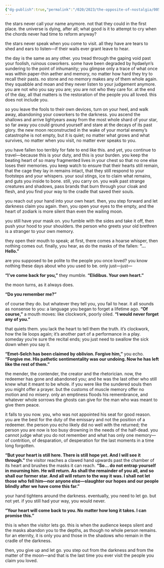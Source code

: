 ```yaml
---
{"dg-publish":true,"permalink":"/020/2023/the-opposite-of-nostalgia/005/","title":"005. the lost sealed away on a dying moon.","noteIcon":"1","created":"2024-10-19T20:27:19.215-07:00","updated":"2024-09-26T15:43:19.021-07:00"}
---
```


the stars never call your name anymore. not that they could in the first place. the universe is dying, after all; what good is it to attempt to cry when the chords never had time to reform anyway?

the stars never speak when you come to visit. all they have are tears to shed and ears to listen—if their wails ever grant leave to hear.

the day is the same as any other. you tread through the gaping void past your foolish, ruinous coworkers. some have been degraded by hydaelyn’s sundering to the point of inhumanity; you glimpse only a trace of what once was within paper-thin aether and memory, no matter how hard they try to recall their pasts. no stone and no memory makes any of them whole again. they squabble and moan and they never listen to your judgement anymore. you are not who you say you are; you are not who they care for. at the end of the day, all that matters is the restoration of the people you all loved. this does not include you.

so you leave the fools to their own devices, turn on your heel, and walk away, abandoning your coworkers to the darkness. you ascend the shallows and arrive lightyears away from the most whole shard of your star, so far away you could ground yourself and stare at the decays of its past glory. the new moon reconstructed in the wake of your mortal enemy’s catastrophe is not empty, but it is quiet; no matter what grows and what survives, no matter when you visit, no matter ever speaks to you.

you have fallen too terribly for fate to end like this. and yet, you continue to travel—because this is your duty, and this is your burden. you keep the beating heart of so many fragmented lives in your chest so that no one else loses their memories. you keep watch to ensure that their hearts still remain, that the cage they lay in remains intact, that they still respond to your footsteps and your whispers. your soul stings, ice to claim what remains, and guts you inside to bone. still, you carry on. you walk past strange creatures and shadows, pass brands that burn through your cloak and flesh, and you find your way to the cradle that saved their souls.

you reach out your hand into your own heart. then, you step forward and let darkness claim you again. then, you open your eyes to the empty, and the heart of zodiark is more silent than even the wailing moon.

you still have your mask on. you fumble with the sides and take it off, then push your hood to your shoulders. the person who greets your old brethren is a stranger to your own memory.

they open their mouth to speak; at first, there comes a hoarse whisper, then nothing comes out. finally, you hear, as do the masks of the fallen: **“…Hello.”**

are you supposed to be polite to the people you once loved? you know nothing these days about who you used to be. only just—just—

**“I’ve come back for you,”** they mumble. **“Elidibus. Your own heart.”**

the moon turns, as it always does.

**“Do you remember me?”**

of course they do. but whatever they tell you, you fail to hear. it all sounds as nonsense to you: a language you began to forget a lifetime ago. **“Of course,”** a mouth moves: like clockwork, poorly oiled. **“I would never forget any of you.”**

that quiets them. you lack the heart to tell them the truth. it’s clockwork, how the lie loops again; it’s another part of a performance in a play. someday you’re sure the recital ends; you just need to swallow the sick down when you say it.

**“Emet-Selch has been claimed by oblivion. Forgive him,”** you echo. **“Forgive me. His pathetic sentimentality was our undoing. Now he has left like the rest of them.”**

the mender, the contender, the creator and the rhetorician. now, the redeemer has gone and abandoned you; and he was the last other who still knew what it meant to be whole. if you were like the sundered souls then you might offer a prayer. but the customs of muscle memory offer no motion and no misery. only an emptiness floods his remembrance, and whatever whole sorrows the ghosts can give for the man who was meant to give them peace.

it falls to you now. you, who was not appointed his seat for good reason. you are the best for the duty of the emissary and not the position of a redeemer. the person you echo likely did no well with the returned; the person you are now is too busy drowning in the needs of the half-dead. you cannot judge what you do not remember and what has only one memory—of contrition, of desparation, of desperation for the last moments in a time long forgotten.

**“But your heart is still here. There is still hope yet. And I will see it through.”** the visitor reaches a clawed hand upwards past the chamber of its heart and brushes the masks it can reach. **“So… do not entrap yourself in mourning him. He will return. As shall the remainder of you all, and so shall our former star. And all will return to the way it was. I shall not let those who fell him—nor anyone else—slaughter our hopes and our people blindly after we have come this far.”**

your hand tightens around the darkness. eventually, you need to let go. but not yet. if you still had your way, you would never.

**“Your heart will come back to you. No matter how long it takes. I can promise this.”**

this is when the visitor lets go. this is when the audience keeps silent and the masks abandon you to the depths, as though no whole person remains. for an eternity, it is only you and those in the shadows who remain in the cradle of the darkness.

then, you give up and let go. you step out from the darkness and from the matter of the moon—and that is the last time you ever visit the people you claim you loved.